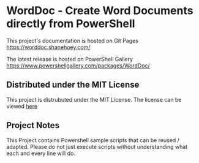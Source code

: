 # WordDoc - Create Word Documents directly from PowerShell

This project's documentation is hosted on Git Pages
https://worddoc.shanehoey.com/

The latest release is hosted on PowerShell Gallery 
https://www.powershellgallery.com/packages/WordDoc/

## Distributed under the MIT License
This project is distrubuted under the MIT License. The license can be viewed [here](https://github.com/shanehoey/worddoc/blob/master/LICENSE)

## Project Notes
This Project contains Powershell sample scripts that can be reused / adapted. Please do not just execute scripts without understanding what each and every line will do.
